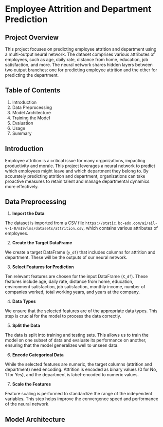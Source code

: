 # Employee Attrition and Department Prediction

## Project Overview
This project focuses on predicting employee attrition and department using a multi-output neural network. The dataset comprises various attributes of employees, such as age, daily rate, distance from home, education, job satisfaction, and more. The neural network shares hidden layers between two output branches: one for predicting employee attrition and the other for predicting the department.

## Table of Contents
1. Introduction
2. Data Preprocessing
3. Model Architecture
4. Training the Model
5. Evaluation
6. Usage
7. Summary

## Introduction
Employee attrition is a critical issue for many organizations, impacting productivity and morale. This project leverages a neural network to predict which employees might leave and which department they belong to. By accurately predicting attrition and department, organizations can take proactive measures to retain talent and manage departmental dynamics more effectively.

## Data Preprocessing
1. **Import the Data**

The dataset is imported from a CSV file `https://static.bc-edx.com/ai/ail-v-1-0/m19/lms/datasets/attrition.csv`, which contains various attributes of employees.

2. **Create the Target DataFrame**

We create a target DataFrame (`y_df`) that includes columns for attrition and department. These will be the outputs of our neural network. 

3. **Select Features for Prediction**

Ten relevant features are chosen for the input DataFrame (`X_df`). These features include age, daily rate, distance from home, education, environment satisfaction, job satisfaction, monthly income, number of companies worked, total working years, and years at the company.

4. **Data Types**

We ensure that the selected features are of the appropriate data types. This step is crucial for the model to process the data correctly. 

5. **Split the Data**

The data is split into training and testing sets. This allows us to train the model on one subset of data and evaluate its performance on another, ensuring that the model generalizes well to unseen data.

6. **Encode Categorical Data**

While the selected features are numeric, the target columns (attrition and department) need encoding. Attrition is encoded as binary values (0 for No, 1 for Yes), and the department is label-encoded to numeric values.

7. **Scale the Features**

Feature scaling is performed to standardize the range of the independent variables. This step helps improve the convergence speed and performance of the neural network.

## Model Architecture
